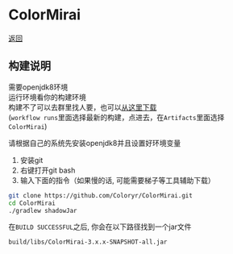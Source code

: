 # ColorMirai

[返回](../README.md)

## 构建说明

需要openjdk8环境  
运行环境看你的构建环境  
构建不了可以去群里找人要，也可以[从这里下载](https://github.com/Coloryr/ColorMirai/actions)  
(`workflow runs`里面选择最新的构建，点进去，在`Artifacts`里面选择`ColorMirai`)

请根据自己的系统先安装openjdk8并且设置好环境变量

1. 安装git
2. 右键打开git bash
3. 输入下面的指令（如果慢的话, 可能需要梯子等工具辅助下载）

```bash
git clone https://github.com/Coloryr/ColorMirai.git
cd ColorMirai
./gradlew shadowJar
```

在`BUILD SUCCESSFUL`之后, 你会在以下路径找到一个jar文件

`build/libs/ColorMirai-3.x.x-SNAPSHOT-all.jar`